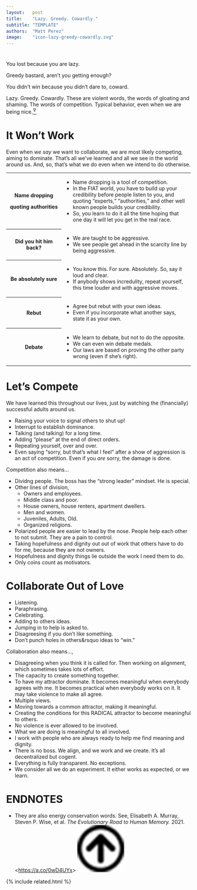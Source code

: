 ```yaml
---
layout:   post
title:    "Lazy. Greedy. Cowardly."
subtitle: "TEMPLATE"
authors:  "Matt Perez"
image:    "icon-lazy-greedy-cowardly.svg"
---
```


<div style="display:none;">
 <p>Lazy. Greedy. Cowardly. These are violent words, the words of gloating and  shaming.</p>
</div>

<h1></h1>
 <div class="_citation">
  <p><span class="_quotespan">You lost because you are lazy.</span></p>
  <p><span class="_quotespan">Greedy bastard, aren&rsquo;t you getting enough?</span></p>
  <p><span class="_quotespan">You didn&rsquo;t win because you didn&rsquo;t dare to, coward.</span></p>
 </div>
 <p>Lazy. Greedy. Cowardly. These are violent words, the words of gloating and  shaming. The words of competition. Typical behavior, even when we are being nice.<a href="#en01"><sup id="bm01">&hairsp;&nabla;&hairsp;</sup></a></p>

<h1>It Won&rsquo;t Work</h1>
 <p>Even when <em>we say</em> we want to collaborate, we are most likely competing, aiming to dominate. That&rsquo;s all we&rsquo;ve learned and all we see in the world around us. And, so, that&rsquo;s what we do even when we intend to do otherwise.</p>
 <div class="_center">
  <table class="_h2table">
   <tr>
    <th>
     <p>Name dropping</p>
     <p>quoting authorities</p>
    </th>
    <td>
     <ul>
      <li>Name dropping is a tool of competition.</li>
      <li>In the FIAT world, you have to build up your credibility before people listen to you, and quoting &ldquo;experts,” “authorities,&rdquo; and other well known people builds your credibility.</li>
      <li>So, you learn to do it all the time hoping that one day it will let you get in the real race.</li>
     </ul>
    </td>
   </tr>
   <tr>
    <th style="width:30%; ">
     <p>Did you hit him back?</p>
    </th>
    <td>
     <ul>
      <li>We are taught to be aggressive.</li>
      <li>We see people get ahead in the scarcity line by being aggressive.</li>
     </ul>
    </td>
   </tr>
   <tr>
    <th>Be absolutely sure</th>
    <td>
     <ul>
      <li>You know this. For sure. Absolutely. So, say it loud and clear.</li>
      <li>If anybody shows incredulity, repeat yourself, this time louder and with aggressive moves.</li>
     </ul>
    </td>
   </tr>
   <tr>
    <th>Rebut</th>
    <td>
     <ul>
      <li>Agree but rebut with your own ideas.</li>
      <li>Even if you incorporate what another says, state it as your own.</li>
     </ul>
    </td>
   </tr>
   <tr>
    <th>Debate</th>
    <td>
     <ul>
      <li>We learn to debate, but not to do the opposite.</li>
      <li>We can even win debate medals.</li>
      <li>Our laws are based on proving the other party wrong (even if she&rsquo;s right).</li>
     </ul>
    </td>
   </tr>
  </table>
 </div>

<h1>Let&rsquo;s Compete</h1>
 <p>We have learned this throughout our lives, just by watching the (financially) successful adults around us.
 <ul>
  <li>Raising your voice to signal others to <span class="_quotespan">shut up!</span></li>
  <li>Interrupt to establish dominance.</li>
  <li>Talking (and talking) for a long time.</li>
  <li>Adding &ldquo;please&rdquo; at the end of direct orders.</li>
  <li>Repeating yourself, over and over.</li>
  <li>Even saying &ldquo;sorry, but that&rsquo;s what I feel&rdquo; after a show of aggression is an act of competition. Even if you <em>are</em> sorry, the damage is done.</li>
 </ul>
 <p>Competition also means&hellip;</p>
 <ul>
  <li>Dividng people. The boss has the &ldquo;strong leader&rdquo; mindset. He is special.</li>
  <li>Other lines of division,
   <ul>
    <li>Owners and employees.</li>
    <li>Middle class and poor.</li>
    <li>House owners, house renters, apartment dwellers.</li>
    <li>Men and women.</li>
    <li>Juveniles, Adults, Old.</li>
    <li>Organized religions.</li>
   </ul>
  </li>
  <li>Polarized people are easier to lead by the nose. People help each other to not submit. They are a pain to control.</li>
  <li>Taking hopefulness and dignity out out of work that others have to do for me, because they are not owners.</li>
  <li>Hopefulness and dignity things lie outside the work I need them to do.</li>
  <li>Only coins count as motivators.</li>
 </ul>

<h1>Collaborate Out of Love</h1>
 <ul>
  <li>Listening.</li>
  <li>Paraphrasing.</li>
  <li>Celebrating.</li>
  <li>Adding to others ideas.</li>
  <li>Jumping in to help is asked to.</li>
  <li>Disagreesing if you don&rsquo;t like something.</li>
  <li>Don&rsquo;t punch holes in others&rsquo ideas to &ldquo;win.&rdquo;</li>
 </ul>
 <p>Collaboration also means&hellip;,</p>
 <ul>
  <li>Disagreeing when you think it is called for. Then working on alignment, which sometimes takes lots of effort.</li>
  <li>The capacity to create something together.</li>
  <li>To have my attractor dominate. It becomes meaningful when everybody agrees with me. It becomes practical when everybody works on it. It may take violence to make all agree.</li>
  <li>Multiple views.</li>
  <li>Moving towards a common attractor, making it meaningful.</li>
  <li>Creating the conditions for this RADICAL attractor to become meaningful to others.</li>
  <li>No violence is ever allowed to be involved.</li>
  <li>What we are doing is meaningful to all involved.</li>
  <li>I work with people who are always ready to help me find meaning and dignity.</li>
  <li>There is no boss. We align, and we work and we create. It&rsquo;s all decentralized but cogent.</li>
  <li>Everything is fully transparent. No exceptions.</li>
  <li>We consider all we do an experiment. It either works as expected, or we learn.</li>
 </ul>

<h1 class="_section">ENDNOTES</h1>
 <ul>
  <li id="en01">
   <p class="_list-item">
    They are also energy conservation words. See,
    Elisabeth A. Murray, Steven P. Wise, et al.
    <em>The Evolutionary Road to Human Memory.</em>
    2021.
    &lt;<a href="https://a.co/0wD4UYx" target="_blank">https://a.co/0wD4UYx</a>&gt;
    <a class="_uparrow" href="#bm01"><img src="/assets/img/arrow-up-icon.png"></a>
   </p>
  </li>
 </ul>

{% include related.html %}
